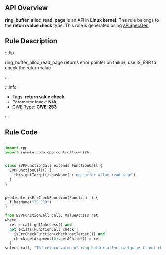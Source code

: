 ---
---


## API Overview
**ring_buffer_alloc_read_page** is an API in **Linux kernel**. This rule belongs to the **return value check** type. This rule is generated using [APISpecGen](../../tools/APISpecGen).
## Rule Description

:::tip

ring_buffer_alloc_read_page returns error pointer on failure, use IS_ERR to check the return value

:::

:::info

- Tags: **return value check**
- Parameter Index: **N/A**
- CWE Type: **CWE-253**

:::

## Rule Code
```python

import cpp
import semmle.code.cpp.controlflow.SSA


class EVPFunctionCall extends FunctionCall {
  EVPFunctionCall() {
    this.getTarget().hasName("ring_buffer_alloc_read_page")
  }
}


predicate isErrCheckFunction(Function f) {
  f.hasName("IS_ERR") 
}

from EVPFunctionCall call, ValueAccess ret
where
  ret = call.getAnAccess() and
  not exists(FunctionCall check |
    isErrCheckFunction(check.getTarget()) and
    check.getArgument(0).getAChild*() = ret
  )
select call, "The return value of ring_buffer_alloc_read_page is not checked with IS_ERR."
    
```